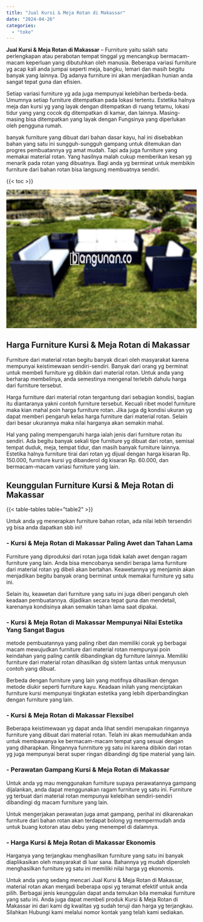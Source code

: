 ```yaml
---
title: "Jual Kursi & Meja Rotan di Makassar"
date: "2024-04-26"
categories: 
  - "toko"
---
```


**Jual Kursi & Meja Rotan di Makassar** – Furniture yaitu salah satu perlengkapan atau perabotan tempat tinggal yg mencangkup bermacam-macam keperluan yang dibutuhkan oleh manusia. Beberapa variasi furniture yg acap kali anda jumpai seperti meja, bangku, lemari dan masih begitu banyak yang lainnya. Dg adanya furniture ini akan menjadikan hunian anda sangat tepat guna dan efisien.

Setiap variasi furniture yg ada juga mempunyai kelebihan berbeda-beda. Umumnya setiap furniture ditempatkan pada lokasi tertentu. Estetika halnya meja dan kursi yg yang layak dengan ditempatkan di ruang tetamu, lokasi tidur yang yang cocok dg ditempatkan di kamar, dan lainnya. Masing-masing bisa ditempatkan yang layak dengan Fungsinya yang diperlukan oleh pengguna rumah.

banyak furniture yang dibuat dari bahan dasar kayu, hal ini disebabkan bahan yang satu ini sungguh-sungguh gampang untuk ditemukan dan progres pembuatannya yg amat mudah. Tapi ada juga furniture yang memakai material rotan. Yang hasilnya malah cukup memberikan kesan yg menarik pada rotan yang dibuatnya. Bagi anda yg berminat untuk membikin furniture dari bahan rotan bisa langsung membuatnya sendiri.

{{< toc >}}

![Jual Kursi & Meja Rotan di Makassar](/images/kursi-meja-rotan-murah47.png)

## Harga Furniture Kursi & Meja Rotan di Makassar

Furniture dari material rotan begitu banyak dicari oleh masyarakat karena mempunyai keistimewaan sendiri-sendiri. Banyak dari orang yg berminat untuk membeli furniture yg dibikin dari material rotan. Untuk anda yang berharap membelinya, anda semestinya mengenal terlebih dahulu harga dari furniture tersebut.

Harga furniture dari material rotan tergantung dari sebagian kondisi, bagian itu diantaranya yakni contoh furniture tersebut. Kecuali ribet model furniture maka kian mahal poin harga furniture rotan. Jika juga dg kondisi ukuran yg dapat memberi pengaruh kelas harga furniture dari material rotan. Selain dari besar ukurannya maka nilai harganya akan semakin mahal.

Hal yang paling mempengaruhi harga ialah jenis dari furniture rotan itu sendiri. Ada begitu banyak sekali tipe furniture yg dibuat dari rotan, semisal tempat duduk, meja, tempat tidur, dan masih banyak furniture lainnya. Estetika halnya furniture tirai dari rotan yg dijual dengan harga kisaran Rp. 150.000, furniture kursi yg dibanderol dg kisaran Rp. 60.000, dan bermacam-macam variasi furniture yang lain.

## Keunggulan Furniture Kursi & Meja Rotan di Makassar

{{< table-tables table="table2" >}}

Untuk anda yg menerapkan furniture bahan rotan, ada nilai lebih tersendiri yg bisa anda dapatkan sbb ini!

### \- Kursi & Meja Rotan di Makassar Paling Awet dan Tahan Lama

Furniture yang diproduksi dari rotan juga tidak kalah awet dengan ragam furniture yang lain. Anda bisa mencobanya sendiri berapa lama furniture dari material rotan yg dibeli akan bertahan. Keawetannya yg menjamin akan menjadikan begitu banyak orang berminat untuk memakai furniture yg satu ini.

Selain itu, keawetan dari furniture yang satu ini juga diberi pengaruh oleh keadaan pembuatannya. dijadikan secara tepat guna dan mendetail, karenanya kondisinya akan semakin tahan lama saat dipakai.

### \- Kursi & Meja Rotan di Makassar Mempunyai Nilai Estetika Yang Sangat Bagus

metode pembuatannya yang paling ribet dan memiliki corak yg berbagai macam mewujudkan furniture dari material rotan mempunyai poin keindahan yang paling cantik dibandingkan dg furniture lainnya. Memiliki furniture dari material rotan dihasilkan dg sistem lantas untuk menyusun contoh yang dibuat.

Berbeda dengan furniture yang lain yang motifnya dihasilkan dengan metode diukir seperti furniture kayu. Keadaan inilah yang menciptakan furniture kursi mempunyai tingkatan estetika yang lebih diperbandingkan dengan furniture yang lain.

### \- Kursi & Meja Rotan di Makassar Flexsibel

Beberapa keistimewaan yg dapat anda lihat sendiri merupakan ringannya furniture yang dibuat dari material rotan. Telah ini akan memudahkan anda untuk membawanya ke bermacam-macam tempat yang sesuai dengan yang diharapkan. Ringannya funrniture yg satu ini karena dibikin dari rotan yg juga mempunyai berat super ringan dibandingi dg tipe material yang lain.

### \- Perawatan Gampang Kursi & Meja Rotan di Makassar

Untuk anda yg mau menggunakan furniture supaya perawatannya gampang dijalankan, anda dapat menggunakan ragam furniture yg satu ini. Furniture yg terbuat dari material rotan mempunyai kelebihan sendiri-sendiri dibandingi dg macam furniture yang lain.

Untuk mengerjakan perawatan juga amat gampang, perihal ini dikarenakan furniture dari bahan rotan akan terdapat bolong yg mempermudah anda untuk buang kotoran atau debu yang menempel di dalamnya.

### \- Harga Kursi & Meja Rotan di Makassar Ekonomis

Harganya yang terjangkau menghasilkan furniture yang satu ini banyak diaplikasikan oleh masyarakat di luar sana. Bahannya yg mudah diperoleh menghasilkan furniture yg satu ini memiliki nilai harga yg ekonomis.

Untuk anda yang sedang mencari Jual Kursi & Meja Rotan di Makassar, material rotan akan menjadi beberapa opsi yg teramat efektif untuk anda pilih. Berbagai jenis keunggulan dapat anda temukan bila memakai furniture yang satu ini. Anda juga dapat membeli produk Kursi & Meja Rotan di Makassar ini dari kami dg kwalitas yg sudah teruji dan harga yg terjangkau. Silahkan Hubungi kami melalui nomor kontak yang telah kami sediakan.
